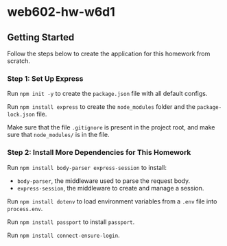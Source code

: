 # web602-hw-w6d1

## Getting Started

Follow the steps below to create the application for this homework from scratch.

### Step 1: Set Up Express

Run `npm init -y` to create the `package.json` file with all default configs.

Run `npm install express` to create the `node_modules` folder and the `package-lock.json` file.

Make sure that the file `.gitignore` is present in the project root, and make sure that `node_modules/` is in the file.

### Step 2: Install More Dependencies for This Homework

Run `npm install body-parser express-session` to install:
- `body-parser`, the middleware used to parse the request body.
- `express-session`, the middleware to create and manage a session.

Run `npm install dotenv` to load environment variables from a `.env` file into `process.env`.

Run `npm install passport` to install `passport`.

Run `npm install connect-ensure-login`.


